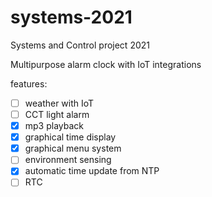 # systems-2021
Systems and Control project 2021

Multipurpose alarm clock with IoT integrations

features:
- [ ] weather with IoT
- [ ] CCT light alarm
- [x] mp3 playback
- [x] graphical time display
- [x] graphical menu system
- [ ] environment sensing
- [x] automatic time update from NTP
- [ ] RTC 
